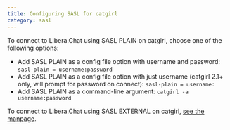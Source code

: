 ```yaml
---
title: Configuring SASL for catgirl
category: sasl
---
```


To connect to Libera.Chat using SASL PLAIN on catgirl, choose one of the
following options:

- Add SASL PLAIN as a config file option with username and password:
  `sasl-plain = username:password`
- Add SASL PLAIN as a config file option with just username (catgirl 2.1+
  only, will prompt for password on connect): `sasl-plain = username:`
- Add SASL PLAIN as a command-line argument: `catgirl -a username:password`

To connect to Libera.Chat using SASL EXTERNAL on catgirl,
[see the manpage](https://git.causal.agency/catgirl/about/catgirl.1#Configuring_CertFP).
